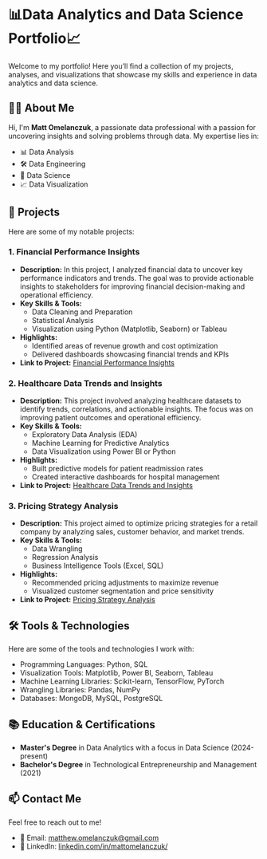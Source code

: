 # 📊Data Analytics and Data Science Portfolio📈

Welcome to my portfolio! Here you’ll find a collection of my projects, analyses, and visualizations that showcase my skills and experience in data analytics and data science.

## 🧑‍💻 About Me
Hi, I'm **Matt Omelanczuk**, a passionate data professional with a passion for uncovering insights and solving problems through data. My expertise lies in:
- 📊 Data Analysis
- 🛠️ Data Engineering
- 🧠 Data Science
- 📈 Data Visualization

## 🚀 Projects
Here are some of my notable projects:

### 1. **Financial Performance Insights**
- **Description:** 
  In this project, I analyzed financial data to uncover key performance indicators and trends. The goal was to provide actionable insights to stakeholders for improving financial decision-making and operational efficiency.
- **Key Skills & Tools:** 
  - Data Cleaning and Preparation
  - Statistical Analysis
  - Visualization using Python (Matplotlib, Seaborn) or Tableau
- **Highlights:**
  - Identified areas of revenue growth and cost optimization
  - Delivered dashboards showcasing financial trends and KPIs
- **Link to Project:** [Financial Performance Insights](https://github.com/mattomelanczuk/portfolio/tree/main/financial-performance-insights)  

### 2. **Healthcare Data Trends and Insights**
- **Description:** 
  This project involved analyzing healthcare datasets to identify trends, correlations, and actionable insights. The focus was on improving patient outcomes and operational efficiency.
- **Key Skills & Tools:** 
  - Exploratory Data Analysis (EDA)
  - Machine Learning for Predictive Analytics
  - Data Visualization using Power BI or Python
- **Highlights:**
  - Built predictive models for patient readmission rates
  - Created interactive dashboards for hospital management
- **Link to Project:** [Healthcare Data Trends and Insights](#)

### 3. **Pricing Strategy Analysis**
- **Description:** 
  This project aimed to optimize pricing strategies for a retail company by analyzing sales, customer behavior, and market trends.
- **Key Skills & Tools:** 
  - Data Wrangling
  - Regression Analysis
  - Business Intelligence Tools (Excel, SQL)
- **Highlights:**
  - Recommended pricing adjustments to maximize revenue
  - Visualized customer segmentation and price sensitivity
- **Link to Project:** [Pricing Strategy Analysis](#)


## 🛠️ Tools & Technologies
Here are some of the tools and technologies I work with:
- Programming Languages: Python, SQL
- Visualization Tools: Matplotlib, Power BI, Seaborn, Tableau
- Machine Learning Libraries: Scikit-learn, TensorFlow, PyTorch
- Wrangling Libraries: Pandas, NumPy
- Databases: MongoDB, MySQL, PostgreSQL

## 📚 Education & Certifications
- **Master's Degree** in Data Analytics with a focus in Data Science (2024-present)
- **Bachelor's Degree** in Technological Entrepreneurship and Management (2021)

## 📫 Contact Me
Feel free to reach out to me!

- 📧 Email: [matthew.omelanczuk@gmail.com](mailto:matthew.omelanczuk@gmail.com)
- 💼 LinkedIn: [linkedin.com/in/mattomelanczuk/](#)
